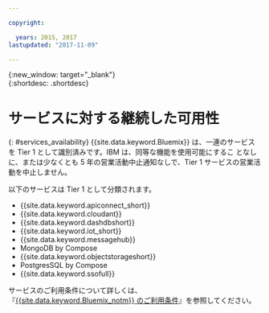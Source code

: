 ```yaml
---

copyright:

  years: 2015, 2017
lastupdated: "2017-11-09"

---
```


{:new_window: target="_blank"}  
{:shortdesc: .shortdesc}


# サービスに対する継続した可用性
{: #services_availability}
{{site.data.keyword.Bluemix}} は、一連のサービスを
Tier 1 として識別済みです。IBM は、同等な機能を使用可能にするこ
となしに、または少なくとも 5 年の営業活動中止通知なしで、Tier 1
サービスの営業活動を中止しません。


以下のサービスは Tier 1 として分類されます。
  * {{site.data.keyword.apiconnect_short}}
  * {{site.data.keyword.cloudant}}
  * {{site.data.keyword.dashdbshort}}
  * {{site.data.keyword.iot_short}}
  * {{site.data.keyword.messagehub}}
  * MongoDB by Compose
  * {{site.data.keyword.objectstorageshort}}
  * PostgresSQL by Compose
  * {{site.data.keyword.ssofull}}


サービスのご利用条件について詳しくは、『[{{site.data.keyword.Bluemix_notm}} のご利用条件](/docs/navigation/notices.html#terms)』を参照してください。
